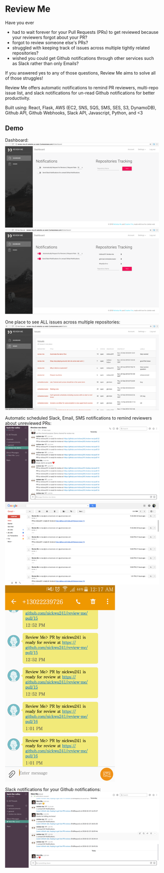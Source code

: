 # Review Me
Have you ever

- had to wait forever for your Pull Requests (PRs) to get reviewed because your reviewers forgot about your PR?
- forgot to review someone else's PRs?
- struggled with keeping track of issues across multiple tightly related repositories?
- wished you could get Github notifications through other services such as Slack rather than only Emails?

If you answered yes to any of those questions, Review Me aims to solve all of those struggles!

Review Me offers automatic notifications to remind PR reviewers, multi-repo issue list, and slack notifications for un-read Github notifications for better productivity.

Built using: React, Flask, AWS (EC2, SNS, SQS, SMS, SES, S3, DynamoDB), Github API, Github Webhooks, Slack API, Javascript, Python, and <3

## Demo
Dashboard:
<img src="https://raw.githubusercontent.com/nickwu241/review-me/master/demo/dashboard1.png" />
<img src="https://raw.githubusercontent.com/nickwu241/review-me/master/demo/dashboard2.png" />

One place to see ALL issues across multiple repositories:
<img src="https://raw.githubusercontent.com/nickwu241/review-me/master/demo/issues.png" />

Automatic scheduled Slack, Email, SMS notifications to remind reviewers about unreviewed PRs:
<img src="https://raw.githubusercontent.com/nickwu241/review-me/master/demo/ask_reviewer_slack.png" />
<img src="https://raw.githubusercontent.com/nickwu241/review-me/master/demo/ask_reviewer_email.png" />
<img src="https://raw.githubusercontent.com/nickwu241/review-me/master/demo/ask_reviewer_sms.png" width="auto" height="640px"/>

Slack notifications for your Github notifications:
<img src="https://raw.githubusercontent.com/nickwu241/review-me/master/demo/unread_notifications_slack.png" />
